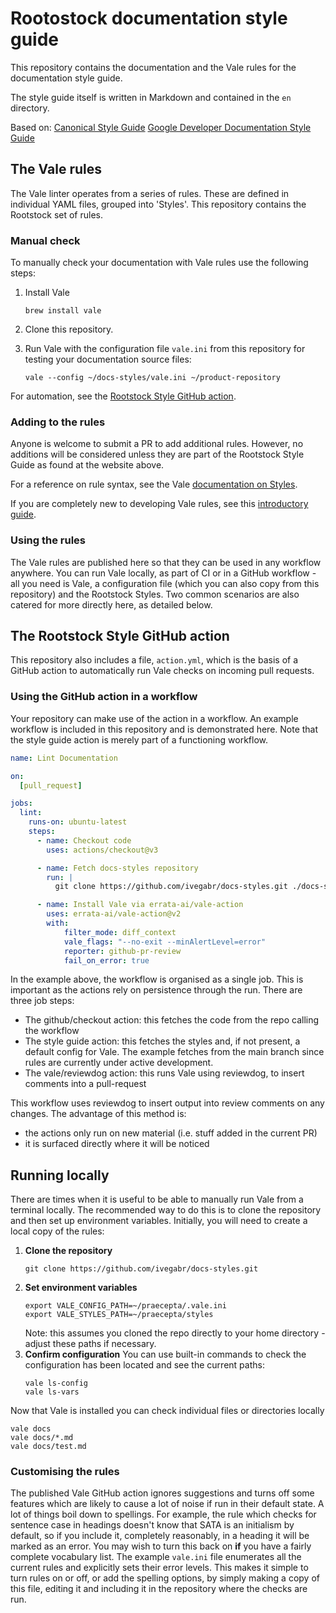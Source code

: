 # Rootostock documentation style guide

This repository contains the documentation and the Vale rules for the documentation style guide.

The style guide itself is written in Markdown and contained in the `en` directory.

Based on:
[Canonical Style Guide](https://github.com/canonical/praecepta)
[Google Developer Documentation Style Guide](https://developers.google.com/style)

## The Vale rules

The Vale linter operates from a series of rules. These are defined in individual YAML files, grouped into 'Styles'.
This repository contains the Rootstock set of rules. 

### Manual check

To manually check your documentation with Vale rules use the following steps:

1. Install Vale
    ```shell
    brew install vale
    ```
2. Clone this repository.
3. Run Vale with the configuration file `vale.ini` from this repository for testing your documentation source files: 
  
    ```shell
    vale --config ~/docs-styles/vale.ini ~/product-repository
    ```

For automation, see the [Rootstock Style GitHub action](#the-rootstock-style-github-action).

### Adding to the rules

Anyone is welcome to submit a PR to add additional rules. However, no additions will be considered unless they are part of the Rootstock Style Guide as found at the website above.

For a reference on rule syntax, see the Vale [documentation on Styles][Vale styles].

If you are completely new to developing Vale rules, see this [introductory guide](https://github.com/canonical/praecepta/blob/8c7fee862b2258c692439ef430198e393bdc30c4/getting-started.md). 

### Using the rules

The Vale rules are published here so that they can be used in any workflow anywhere. You can run Vale locally, as part of CI or in a GitHub workflow - all you need is Vale, a configuration file (which you can also copy from this repository) and the Rootstock Styles. Two common scenarios are also catered for more directly here, as detailed below.

## The Rootstock Style GitHub action

This repository also includes a file, `action.yml`, which is the basis of a GitHub action to automatically run Vale checks on incoming pull requests. 

### Using the GitHub action in a workflow

Your repository can make use of the action in a workflow. An example workflow is included in this repository and is demonstrated here. Note that the style guide action is merely part of a functioning workflow.

```yaml
name: Lint Documentation

on:
  [pull_request]

jobs:
  lint:
    runs-on: ubuntu-latest
    steps:
      - name: Checkout code
        uses: actions/checkout@v3

      - name: Fetch docs-styles repository
        run: |
          git clone https://github.com/ivegabr/docs-styles.git ./docs-styles

      - name: Install Vale via errata-ai/vale-action
        uses: errata-ai/vale-action@v2
        with:
            filter_mode: diff_context
            vale_flags: "--no-exit --minAlertLevel=error"
            reporter: github-pr-review
            fail_on_error: true
```

In the example above, the workflow is organised as a single job. This is important as the actions rely on persistence through the run.
There are three job steps:
 - The github/checkout action: this fetches the code from the repo calling the workflow
 - The style guide action: this fetches the styles and, if not present, a default config for Vale. The example fetches from the main branch since rules are currently under active development.
 - The vale/reviewdog action: this runs Vale using reviewdog, to insert comments into a pull-request

 This workflow uses reviewdog to insert output into review comments on any changes. The advantage of this method is:
  - the actions only run on new material (i.e. stuff added in the current PR)
  - it is surfaced directly where it will be noticed

[Vale styles]: https://vale.sh/docs/topics/styles/

## Running locally

There are times when it is useful to be able to manually run Vale from a terminal locally. The recommended way to do this is to clone the repository and then set up environment variables. Initially, you will need to create a local copy of the rules:

1. **Clone the repository**
   ```
   git clone https://github.com/ivegabr/docs-styles.git
   ```
2. **Set environment variables**
   ```
   export VALE_CONFIG_PATH=~/praecepta/.vale.ini
   export VALE_STYLES_PATH=~/praecepta/styles
   ```
   Note: this assumes you cloned the repo directly to your home directory - adjust these paths if necessary.
3. **Confirm configuration**
   You can use built-in commands to check the configuration has been located and see the current paths:
   ```
   vale ls-config
   vale ls-vars
   ```

Now that Vale is installed you can check individual files or directories locally

```
vale docs
vale docs/*.md
vale docs/test.md
```

### Customising the rules

The published Vale GitHub action ignores suggestions and turns off some features which are likely to cause a lot of noise if run in their default state. A lot of things boil down to spellings. For example, the rule which checks for sentence case in headings doesn't know that SATA is an initialism by default, so if you include it, completely reasonably, in a heading it will be marked as an error. You may wish to turn this back on **if** you have a fairly complete vocabulary list.
The example `vale.ini` file enumerates all the current rules and explicitly sets their error levels. This makes it simple to turn rules on or off, or add the spelling options, by simply making a copy of this file, editing it and including it in the repository where the checks are run. 
